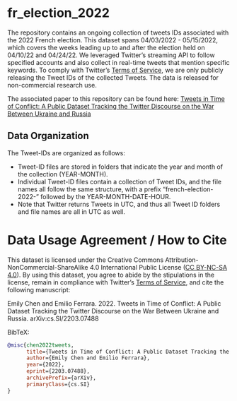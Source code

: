 # fr_election_2022

The repository contains an ongoing collection of tweets IDs associated with the 2022 French election. This dataset spans 04/03/2022 - 05/15/2022, which covers the weeks leading up to and after the election held on 04/10/22 and 04/24/22. We leveraged Twitter’s streaming API to follow specified accounts and also collect in real-time tweets that mention specific keywords. To comply with Twitter’s [Terms of Service](https://developer.twitter.com/en/developer-terms/agreement-and-policy), we are only publicly releasing the Tweet IDs of the collected Tweets. The data is released for non-commercial research use. 

The associated paper to this repository can be found here: [Tweets in Time of Conflict: A Public Dataset Tracking the Twitter Discourse on the War Between Ukraine and Russia](https://arxiv.org/abs/2203.07488)

## Data Organization
The Tweet-IDs are organized as follows:
* Tweet-ID files are stored in folders that indicate the year and month of the collection (YEAR-MONTH). 
* Individual Tweet-ID files contain a collection of Tweet IDs, and the file names all follow the same structure, with a prefix “french-election-2022-” followed by the YEAR-MONTH-DATE-HOUR. 
* Note that Twitter returns Tweets in UTC, and thus all Tweet ID folders and file names are all in UTC as well. 


# Data Usage Agreement / How to Cite
This dataset is licensed under the Creative Commons Attribution-NonCommercial-ShareAlike 4.0 International Public License ([CC BY-NC-SA 4.0](https://creativecommons.org/licenses/by-nc-sa/4.0/)). By using this dataset, you agree to abide by the stipulations in the license, remain in compliance with Twitter’s [Terms of Service](https://developer.twitter.com/en/developer-terms/agreement-and-policy), and cite the following manuscript: 

Emily Chen and Emilio Ferrara. 2022. Tweets in Time of Conflict: A Public Dataset Tracking the Twitter Discourse on the War Between Ukraine and Russia. arXiv:cs.SI/2203.07488

BibTeX:
```bibtex
@misc{chen2022tweets,
      title={Tweets in Time of Conflict: A Public Dataset Tracking the Twitter Discourse on the War Between Ukraine and Russia}, 
      author={Emily Chen and Emilio Ferrara},
      year={2022},
      eprint={2203.07488},
      archivePrefix={arXiv},
      primaryClass={cs.SI}
}
```